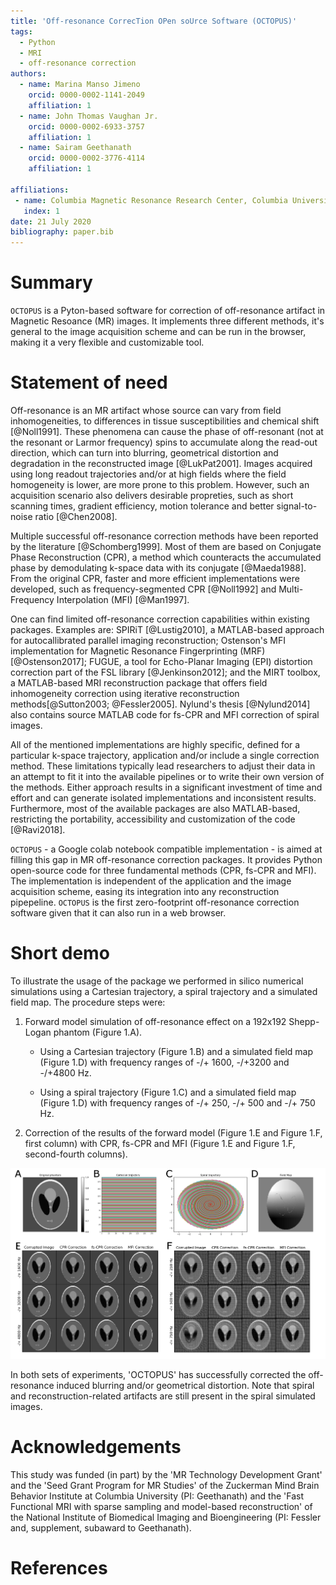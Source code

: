 ```yaml
---
title: 'Off-resonance CorrecTion OPen soUrce Software (OCTOPUS)'
tags:
  - Python
  - MRI
  - off-resonance correction
authors:
  - name: Marina Manso Jimeno
    orcid: 0000-0002-1141-2049
    affiliation: 1
  - name: John Thomas Vaughan Jr.
    orcid: 0000-0002-6933-3757
    affiliation: 1
  - name: Sairam Geethanath
    orcid: 0000-0002-3776-4114
    affiliation: 1

affiliations:
 - name: Columbia Magnetic Resonance Research Center, Columbia University in the City of New York, USA
   index: 1
date: 21 July 2020
bibliography: paper.bib
---
```


# Summary

`OCTOPUS` is a Pyton-based software for correction of off-resonance artifact in Magnetic Resoance (MR) images. It implements three different methods, it's general to the image acquisition scheme and can be run in the browser, making it a very flexible and customizable tool.

# Statement of need

 Off-resonance is an MR artifact whose source can vary from field inhomogeneities, to differences in tissue susceptibilities and chemical shift [@Noll1991]. These phenomena can cause the phase of off-resonant (not at the resonant or Larmor frequency) spins to accumulate along the read-out direction, which can turn into blurring, geometrical distortion and degradation in the reconstructed image [@LukPat2001]. Images acquired using long readout trajectories and/or at high fields where the field homogeneity is lower, are more prone to this problem. However, such an acquisition scenario also delivers desirable propreties, such as short scanning times, gradient efficiency, motion tolerance and better signal-to-noise ratio [@Chen2008].

Multiple successful off-resonance correction methods have been reported by the literature [@Schomberg1999]. Most of them are based on Conjugate Phase Reconstruction (CPR), a method which counteracts the accumulated phase by demodulating k-space data with its conjugate [@Maeda1988]. From the original CPR, faster and more efficient implementations were developed, such as frequency-segmented CPR [@Noll1992] and Multi-Frequency Interpolation (MFI) [@Man1997].

One can find limited off-resonance correction capabilities within existing packages. Examples are: SPIRiT [@Lustig2010], a MATLAB-based approach for autocallibrated parallel imaging reconstruction; Ostenson's MFI implementation for Magnetic Resonance Fingerprinting (MRF) [@Ostenson2017]; FUGUE, a tool for Echo-Planar Imaging (EPI) distortion correction part of the FSL library [@Jenkinson2012]; and the MIRT toolbox, a MATLAB-based MRI reconstruction package that offers field inhomogeneity correction using iterative reconstruction methods[@Sutton2003; @Fessler2005]. Nylund's thesis [@Nylund2014] also contains source MATLAB code for fs-CPR and MFI correction of spiral images.

All of the mentioned implementations are highly specific, defined for a particular k-space trajectory, application and/or include a single correction method. These limitations typically lead researchers to adjust their data in an attempt to fit it into the available pipelines or to write their own version of the methods.  Either approach results in a significant investment of time and effort and can generate isolated implementations and inconsistent results. Furthermore, most of the available packages are also MATLAB-based, restricting the portability, accessibility and customization of the code [@Ravi2018]. 

`OCTOPUS` - a Google colab notebook compatible implementation - is aimed at filling this gap in MR off-resonance correction packages. It provides Python open-source code for three fundamental methods (CPR, fs-CPR and MFI). The implementation is independent of the application and the image acquisition scheme, easing its integration into any reconstruction pipepeline.  `OCTOPUS` is the first zero-footprint off-resonance correction software  given that it can also run in a web browser.

# Short demo

To illustrate the usage of the package we performed in silico numerical simulations using a Cartesian trajectory, a spiral trajectory and a simulated field map. The procedure steps were:

1. Forward model simulation of off-resonance effect on a 192x192 Shepp-Logan phantom (Figure 1.A).

   + Using a Cartesian trajectory (Figure 1.B) and a simulated field map (Figure 1.D) with frequency ranges of -/+ 1600, -/+3200 and -/+4800 Hz.

   + Using a spiral trajectory (Figure 1.C) and a simulated field map (Figure 1.D) with frequency ranges of -/+ 250, -/+ 500 and -/+ 750 Hz.

2. Correction of the results of the forward model (Figure 1.E and Figure 1.F, first column) with CPR, fs-CPR and MFI (Figure 1.E and Figure 1.F, second-fourth columns).

![Figure 1: A) Shepp-Logan phantom image (192x192). B) Cartesian k-space trajectory. C) Spiral k-space trajectory. D) Simulated field map (192x192). E) Cartesian experiment results. F) Spiral experiment results.](JOSS_figs/Imagen7.png)

In both sets of experiments, 'OCTOPUS' has successfully corrected the off-resonance induced blurring and/or geometrical distortion. Note that spiral and reconstruction-related artifacts are still present in the spiral simulated images.

# Acknowledgements

This study was funded (in part) by the 'MR Technology Development Grant' and the 'Seed Grant Program for MR Studies'
of the Zuckerman Mind Brain Behavior Institute at Columbia University (PI: Geethanath) and the 'Fast Functional MRI with sparse sampling and model-based reconstruction' of the National Institute of Biomedical Imaging and Bioengineering (PI: Fessler and, supplement, subaward to  Geethanath).

# References
